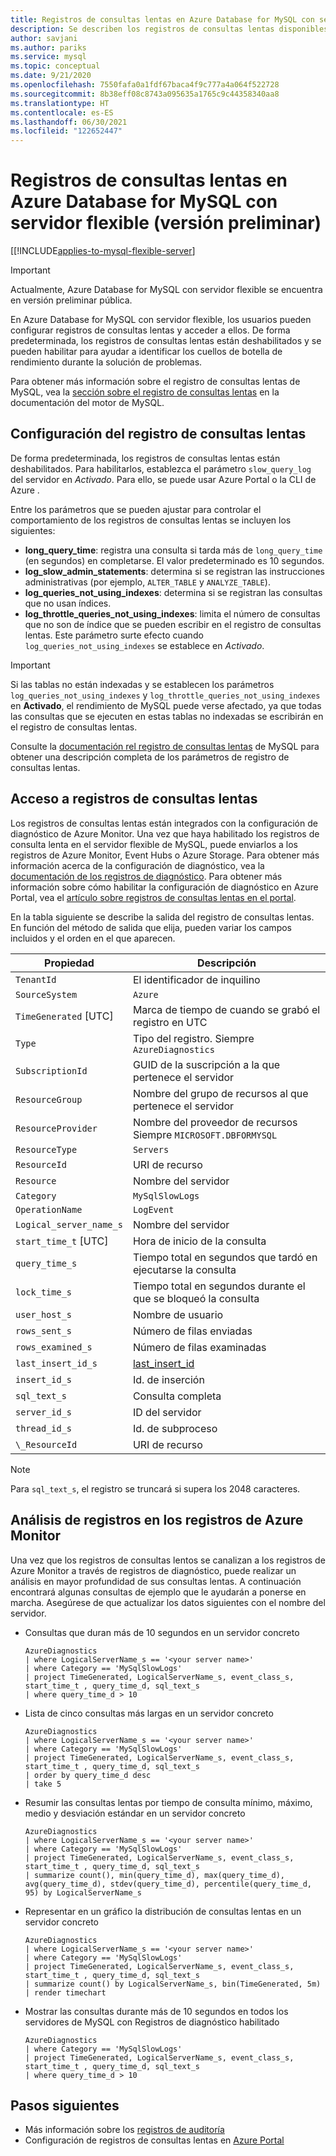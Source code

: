 ```yaml
---
title: Registros de consultas lentas en Azure Database for MySQL con servidor flexible
description: Se describen los registros de consultas lentas disponibles en Azure Database for MySQL con servidor flexible.
author: savjani
ms.author: pariks
ms.service: mysql
ms.topic: conceptual
ms.date: 9/21/2020
ms.openlocfilehash: 7550fafa0a1fdf67baca4f9c777a4a064f522728
ms.sourcegitcommit: 8b38eff08c8743a095635a1765c9c44358340aa8
ms.translationtype: HT
ms.contentlocale: es-ES
ms.lasthandoff: 06/30/2021
ms.locfileid: "122652447"
---
```

# <a name="slow-query-logs-in-azure-database-for-mysql-flexible-server-preview"></a>Registros de consultas lentas en Azure Database for MySQL con servidor flexible (versión preliminar)

[[!INCLUDE[applies-to-mysql-flexible-server](../includes/applies-to-mysql-flexible-server.md)]

> [!IMPORTANT]
> Actualmente, Azure Database for MySQL con servidor flexible se encuentra en versión preliminar pública.

En Azure Database for MySQL con servidor flexible, los usuarios pueden configurar registros de consultas lentas y acceder a ellos. De forma predeterminada, los registros de consultas lentas están deshabilitados y se pueden habilitar para ayudar a identificar los cuellos de botella de rendimiento durante la solución de problemas.

Para obtener más información sobre el registro de consultas lentas de MySQL, vea la [sección sobre el registro de consultas lentas](https://dev.mysql.com/doc/refman/5.7/en/slow-query-log.html) en la documentación del motor de MySQL.

## <a name="configure-slow-query-logging"></a>Configuración del registro de consultas lentas 
De forma predeterminada, los registros de consultas lentas están deshabilitados. Para habilitarlos, establezca el parámetro `slow_query_log` del servidor en *Activado*. Para ello, se puede usar Azure Portal o la CLI de Azure <!-- add link to server parameter-->. 

Entre los parámetros que se pueden ajustar para controlar el comportamiento de los registros de consultas lentas se incluyen los siguientes:

- **long_query_time**: registra una consulta si tarda más de `long_query_time` (en segundos) en completarse. El valor predeterminado es 10 segundos.
- **log_slow_admin_statements**: determina si se registran las instrucciones administrativas (por ejemplo, `ALTER_TABLE` y `ANALYZE_TABLE`).
- **log_queries_not_using_indexes**: determina si se registran las consultas que no usan índices.
- **log_throttle_queries_not_using_indexes**: limita el número de consultas que no son de índice que se pueden escribir en el registro de consultas lentas. Este parámetro surte efecto cuando `log_queries_not_using_indexes` se establece en *Activado*.

> [!IMPORTANT]
>Si las tablas no están indexadas y se establecen los parámetros `log_queries_not_using_indexes` y `log_throttle_queries_not_using_indexes` en **Activado**, el rendimiento de MySQL puede verse afectado, ya que todas las consultas que se ejecuten en estas tablas no indexadas se escribirán en el registro de consultas lentas.

Consulte la [documentación rel registro de consultas lentas](https://dev.mysql.com/doc/refman/5.7/en/slow-query-log.html) de MySQL para obtener una descripción completa de los parámetros de registro de consultas lentas.

## <a name="access-slow-query-logs"></a>Acceso a registros de consultas lentas

Los registros de consultas lentas están integrados con la configuración de diagnóstico de Azure Monitor. Una vez que haya habilitado los registros de consulta lenta en el servidor flexible de MySQL, puede enviarlos a los registros de Azure Monitor, Event Hubs o Azure Storage. Para obtener más información acerca de la configuración de diagnóstico, vea la [documentación de los registros de diagnóstico](../../azure-monitor/essentials/platform-logs-overview.md). Para obtener más información sobre cómo habilitar la configuración de diagnóstico en Azure Portal, vea el [artículo sobre registros de consultas lentas en el portal](how-to-configure-slow-query-logs-portal.md#set-up-diagnostics).

En la tabla siguiente se describe la salida del registro de consultas lentas. En función del método de salida que elija, pueden variar los campos incluidos y el orden en el que aparecen.

| **Propiedad** | **Descripción** |
|---|---|
| `TenantId` | El identificador de inquilino |
| `SourceSystem` | `Azure` |
| `TimeGenerated` [UTC] | Marca de tiempo de cuando se grabó el registro en UTC |
| `Type` | Tipo del registro. Siempre `AzureDiagnostics` |
| `SubscriptionId` | GUID de la suscripción a la que pertenece el servidor |
| `ResourceGroup` | Nombre del grupo de recursos al que pertenece el servidor |
| `ResourceProvider` | Nombre del proveedor de recursos Siempre `MICROSOFT.DBFORMYSQL` |
| `ResourceType` | `Servers` |
| `ResourceId` | URI de recurso |
| `Resource` | Nombre del servidor |
| `Category` | `MySqlSlowLogs` |
| `OperationName` | `LogEvent` |
| `Logical_server_name_s` | Nombre del servidor |
| `start_time_t` [UTC] | Hora de inicio de la consulta |
| `query_time_s` | Tiempo total en segundos que tardó en ejecutarse la consulta |
| `lock_time_s` | Tiempo total en segundos durante el que se bloqueó la consulta |
| `user_host_s` | Nombre de usuario |
| `rows_sent_s` | Número de filas enviadas |
| `rows_examined_s` | Número de filas examinadas |
| `last_insert_id_s` | [last_insert_id](https://dev.mysql.com/doc/refman/5.7/en/information-functions.html#function_last-insert-id) |
| `insert_id_s` | Id. de inserción |
| `sql_text_s` | Consulta completa |
| `server_id_s` | ID del servidor |
| `thread_id_s` | Id. de subproceso |
| `\_ResourceId` | URI de recurso |

> [!Note]
> Para `sql_text_s`, el registro se truncará si supera los 2048 caracteres.

## <a name="analyze-logs-in-azure-monitor-logs"></a>Análisis de registros en los registros de Azure Monitor

Una vez que los registros de consultas lentos se canalizan a los registros de Azure Monitor a través de registros de diagnóstico, puede realizar un análisis en mayor profundidad de sus consultas lentas. A continuación encontrará algunas consultas de ejemplo que le ayudarán a ponerse en marcha. Asegúrese de que actualizar los datos siguientes con el nombre del servidor.

- Consultas que duran más de 10 segundos en un servidor concreto

    ```Kusto
    AzureDiagnostics
    | where LogicalServerName_s == '<your server name>'
    | where Category == 'MySqlSlowLogs'
    | project TimeGenerated, LogicalServerName_s, event_class_s, start_time_t , query_time_d, sql_text_s 
    | where query_time_d > 10
    ```

- Lista de cinco consultas más largas en un servidor concreto

    ```Kusto
    AzureDiagnostics
    | where LogicalServerName_s == '<your server name>'
    | where Category == 'MySqlSlowLogs'
    | project TimeGenerated, LogicalServerName_s, event_class_s, start_time_t , query_time_d, sql_text_s 
    | order by query_time_d desc
    | take 5
    ```

- Resumir las consultas lentas por tiempo de consulta mínimo, máximo, medio y desviación estándar en un servidor concreto

    ```Kusto
    AzureDiagnostics
    | where LogicalServerName_s == '<your server name>'
    | where Category == 'MySqlSlowLogs'
    | project TimeGenerated, LogicalServerName_s, event_class_s, start_time_t , query_time_d, sql_text_s 
    | summarize count(), min(query_time_d), max(query_time_d), avg(query_time_d), stdev(query_time_d), percentile(query_time_d, 95) by LogicalServerName_s
    ```

- Representar en un gráfico la distribución de consultas lentas en un servidor concreto

    ```Kusto
    AzureDiagnostics
    | where LogicalServerName_s == '<your server name>'
    | where Category == 'MySqlSlowLogs'
    | project TimeGenerated, LogicalServerName_s, event_class_s, start_time_t , query_time_d, sql_text_s 
    | summarize count() by LogicalServerName_s, bin(TimeGenerated, 5m)
    | render timechart
    ```

- Mostrar las consultas durante más de 10 segundos en todos los servidores de MySQL con Registros de diagnóstico habilitado

    ```Kusto
    AzureDiagnostics
    | where Category == 'MySqlSlowLogs'
    | project TimeGenerated, LogicalServerName_s, event_class_s, start_time_t , query_time_d, sql_text_s 
    | where query_time_d > 10
    ```    
    
## <a name="next-steps"></a>Pasos siguientes
- Más información sobre los [registros de auditoría](concepts-audit-logs.md)
- Configuración de registros de consultas lentas en [Azure Portal](how-to-configure-slow-query-logs-portal.md)
<!-- - [How to configure slow query logs from the Azure CLI](howto-configure-server-logs-in-cli.md). -->